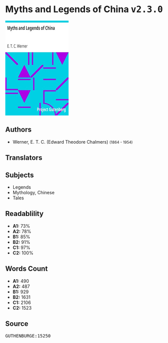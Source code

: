 # Myths and Legends of China <kbd>v2.3.0</kbd>

![](./cover.medium.jpg "")

## Authors


 - Werner, E. T. C. (Edward Theodore Chalmers) <small>(1864 - 1954)</small>

## Translators



## Subjects


 - Legends
 - Mythology, Chinese
 - Tales

## Readablility


 - **A1:** 73%
 - **A2:** 78%
 - **B1:** 85%
 - **B2:** 91%
 - **C1:** 97%
 - **C2:** 100%

## Words Count


 - **A1:** 490
 - **A2:** 487
 - **B1:** 929
 - **B2:** 1631
 - **C1:** 2106
 - **C2:** 1523

## Source


<kbd>GUTHENBURGE:15250</kbd>
